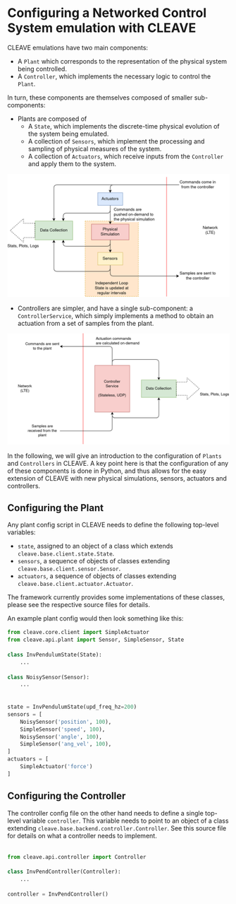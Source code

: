 # Configuring a Networked Control System emulation with CLEAVE

CLEAVE emulations have two main components:

- A `Plant` which corresponds to the representation of the physical system being controlled.
- A `Controller`, which implements the necessary logic to control the `Plant`. 

In turn, these components are themselves composed of smaller sub-components:

- Plants are composed of 
    - A `State`, which implements the discrete-time physical evolution of the system being emulated.
    - A collection of `Sensors`, which implement the processing and sampling of physical measures of the system.
    - A collection of `Actuators`, which receive inputs from the `Controller` and apply them to the system.
    
![CLEAVE Plant](docs/images/CLEAVE_PLANT.png)
    
- Controllers are simpler, and have a single sub-component: a `ControllerService`, which simply implements a method to obtain an actuation from a set of samples from the plant.

![CLEAVE Controller](docs/images/CLEAVE_CONTROL.png)

In the following, we will give an introduction to the configuration of `Plants` and `Controllers` in CLEAVE. A key point here is that the configuration of any of these components is done in Python, and thus allows for the easy extension of CLEAVE with new physical simulations, sensors, actuators and controllers.

## Configuring the Plant

Any plant config script in CLEAVE needs to define the following top-level variables:

- `state`, assigned to an object of a class which extends `cleave.base.client.state.State`.
- `sensors`, a sequence of objects of classes extending `cleave.base.client.sensor.Sensor`.
- `actuators`, a sequence of objects of classes extending `cleave.base.client.actuator.Actuator`.

The framework currently provides some implementations of these classes, please see the respective source files for details.

An example plant config would then look something like this:

```python
from cleave.core.client import SimpleActuator
from cleave.api.plant import Sensor, SimpleSensor, State

class InvPendulumState(State):
    ...

class NoisySensor(Sensor):
    ...


state = InvPendulumState(upd_freq_hz=200)
sensors = [
    NoisySensor('position', 100),
    SimpleSensor('speed', 100),
    NoisySensor('angle', 100),
    SimpleSensor('ang_vel', 100),
]
actuators = [
    SimpleActuator('force')
]
```

## Configuring the Controller

The controller config file on the other hand needs to define a single top-level variable `controller`. This variable needs to point to an object of a class extending `cleave.base.backend.controller.Controller`.
See this source file for details on what a controller needs to implement.

```python

from cleave.api.controller import Controller

class InvPendController(Controller):
    ...

controller = InvPendController()

```
